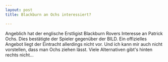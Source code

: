 ```yaml
---
layout: post
title: Blackburn an Ochs interessiert?

---
```


Angeblich hat der englische Erstligist Blackburn Rovers Interesse an Patrick Ochs. Dies bestätigte der Spieler gegenüber der BILD. Ein offizielles Angebot liegt der Eintracht allerdings nicht vor. Und ich kann mir auch nicht vorstellen, dass man Ochs ziehen lässt. Viele Alternativen gibt's hinten rechts nicht...


